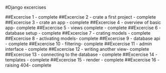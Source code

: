 #Django excercises

##Excercise 1 - complete
##Excercise 2 - crate a first project - complete
##Excercise 3 - crate an app - complete
##Excercise 4 - overview of basic app- complete
##Excercise 5 - views complete - complete
##Excercise 6 - database setup - complete
##Excercise 7 - crating models - complete 
##Excercise 8 - activating models- complete 
##Excercise 9 - database api - complete 
##Excercise 10 - filtering- complete 
##Excercise 11 - admin interface - complete 
##Excercise 12 - writing another view- complete 
##Excercise 13 - connecting to the database - complete 
##Excercise 14 - templates - complete 
##Excercise 15 - render - complete 
##Excercise 16 - raising 404- complete 
